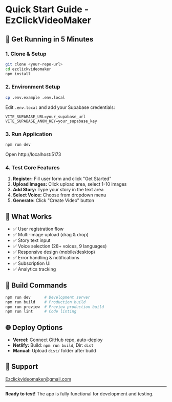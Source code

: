 # Quick Start Guide - EzClickVideoMaker

## 🚀 Get Running in 5 Minutes

### 1. Clone & Setup
```bash
git clone <your-repo-url>
cd ezclickvideomaker
npm install
```

### 2. Environment Setup
```bash
cp .env.example .env.local
```
Edit `.env.local` and add your Supabase credentials:
```
VITE_SUPABASE_URL=your_supabase_url
VITE_SUPABASE_ANON_KEY=your_supabase_key
```

### 3. Run Application
```bash
npm run dev
```
Open http://localhost:5173

### 4. Test Core Features
1. **Register:** Fill user form and click "Get Started"
2. **Upload Images:** Click upload area, select 1-10 images
3. **Add Story:** Type your story in the text area
4. **Select Voice:** Choose from dropdown menu
5. **Generate:** Click "Create Video" button

## 📱 What Works
- ✅ User registration flow
- ✅ Multi-image upload (drag & drop)
- ✅ Story text input
- ✅ Voice selection (28+ voices, 9 languages)
- ✅ Responsive design (mobile/desktop)
- ✅ Error handling & notifications
- ✅ Subscription UI
- ✅ Analytics tracking

## 🔧 Build Commands
```bash
npm run dev      # Development server
npm run build    # Production build
npm run preview  # Preview production build
npm run lint     # Code linting
```

## 🌐 Deploy Options
- **Vercel:** Connect GitHub repo, auto-deploy
- **Netlify:** Build: `npm run build`, Dir: `dist`
- **Manual:** Upload `dist/` folder after build

## 📧 Support
Ezclickvideomaker@gmail.com

---
**Ready to test!** The app is fully functional for development and testing.